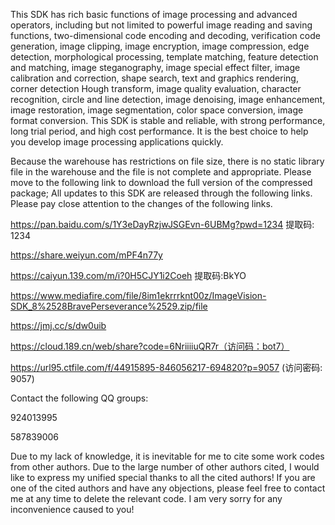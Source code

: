 This SDK has rich basic functions of image processing and advanced operators, including but not limited to powerful image reading and saving functions, two-dimensional code encoding and decoding, verification code generation, image clipping, image encryption, image compression, edge detection, morphological processing, template matching, feature detection and matching, image steganography, image special effect filter, image calibration and correction, shape search, text and graphics rendering, corner detection Hough transform, image quality evaluation, character recognition, circle and line detection, image denoising, image enhancement, image restoration, image segmentation, color space conversion, image format conversion. This SDK is stable and reliable, with strong performance, long trial period, and high cost performance. It is the best choice to help you develop image processing applications quickly.

Because the warehouse has restrictions on file size, there is no static library file in the warehouse and the file is not complete and appropriate. Please move to the following link to download the full version of the compressed package; All updates to this SDK are released through the following links. Please pay close attention to the changes of the following links.

https://pan.baidu.com/s/1Y3eDayRzjwJSGEvn-6UBMg?pwd=1234 提取码: 1234

https://share.weiyun.com/mPF4n77y

https://caiyun.139.com/m/i?0H5CJY1i2Coeh  提取码:BkYO

https://www.mediafire.com/file/8im1ekrrrknt00z/ImageVision-SDK_8%2528BravePerseverance%2529.zip/file

https://jmj.cc/s/dw0uib

https://cloud.189.cn/web/share?code=6NriiiiuQR7r（访问码：bot7）

https://url95.ctfile.com/f/44915895-846056217-694820?p=9057 (访问密码: 9057)

Contact the following QQ groups:

924013995

587839006

Due to my lack of knowledge, it is inevitable for me to cite some work codes from other authors. Due to the large number of other authors cited, I would like to express my unified special thanks to all the cited authors! If you are one of the cited authors and have any objections, please feel free to contact me at any time to delete the relevant code. I am very sorry for any inconvenience caused to you!
